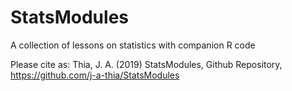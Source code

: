 # StatsModules
A collection of lessons on statistics with companion R code

Please cite as: Thia, J. A. (2019) StatsModules, Github Repository, https://github.com/j-a-thia/StatsModules
